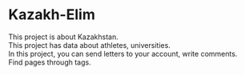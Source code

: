 # Kazakh-Elim
 This project is about Kazakhstan.  
 This project has data about athletes, universities.  
 In this project, you can send letters to your account, write comments.  
 Find pages through tags.

